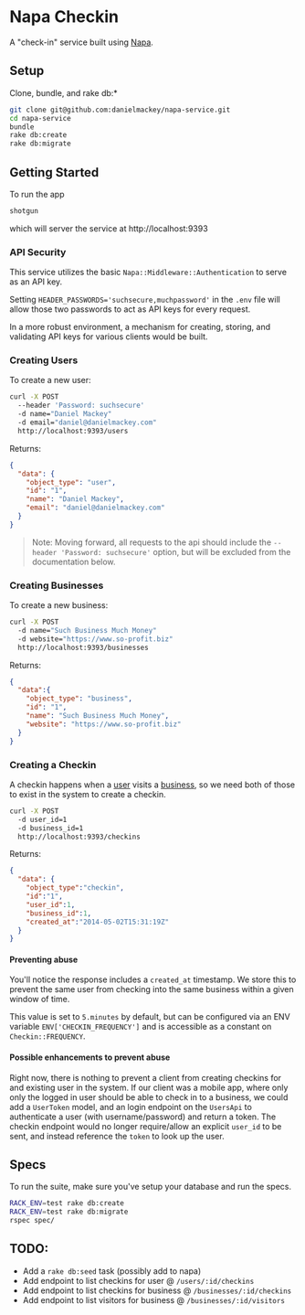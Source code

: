 # Napa Checkin

A "check-in" service built using [Napa](https://github.com/bellycard/napa).

## Setup

Clone, bundle, and rake db:*

```sh
git clone git@github.com:danielmackey/napa-service.git
cd napa-service
bundle
rake db:create
rake db:migrate
```


## Getting Started

To run the app
```sh
shotgun
```
which will server the service at http://localhost:9393

### API Security

This service utilizes the basic `Napa::Middleware::Authentication` to serve as an API key.

Setting `HEADER_PASSWORDS='suchsecure,muchpassword'` in the `.env` file will allow those two passwords to act as API keys for every request.

In a more robust environment, a mechanism for creating, storing, and validating API keys for various clients would be built.

### Creating Users

To create a new user:

```sh
curl -X POST
  --header 'Password: suchsecure'
  -d name="Daniel Mackey"
  -d email="daniel@danielmackey.com"
  http://localhost:9393/users
```

Returns:

```json
{
  "data": {
    "object_type": "user",
    "id": "1",
    "name": "Daniel Mackey",
    "email": "daniel@danielmackey.com"
  }
}
```

> Note: Moving forward, all requests to the api should include the
`--header 'Password: suchsecure'` option, but will be excluded from
the documentation below.

### Creating Businesses

To create a new business:

```sh
curl -X POST
  -d name="Such Business Much Money"
  -d website="https://www.so-profit.biz"
  http://localhost:9393/businesses
```

Returns:
```json
{
  "data":{
    "object_type": "business",
    "id": "1",
    "name": "Such Business Much Money",
    "website": "https://www.so-profit.biz"
  }
}
```


### Creating a Checkin

A checkin happens when a [user](#creating-users) visits a
[business](#creating-businesses), so we need both of those to
exist in the system to create a checkin.

```sh
curl -X POST
  -d user_id=1
  -d business_id=1
  http://localhost:9393/checkins
```

Returns:
```json
{
  "data": {
    "object_type":"checkin",
    "id":"1",
    "user_id":1,
    "business_id":1,
    "created_at":"2014-05-02T15:31:19Z"
  }
}
```

#### Preventing abuse
You'll notice the response includes a `created_at` timestamp.
We store this to prevent the same user from checking into the same
business within a given window of time.

This value is set to `5.minutes` by default, but can be configured via
an ENV variable `ENV['CHECKIN_FREQUENCY']` and is accessible as a constant
on `Checkin::FREQUENCY`.

#### Possible enhancements to prevent abuse
Right now, there is nothing to prevent a client from creating checkins for
and existing user in the system. If our client was a mobile app, where only
only the logged in user should be able to check in to a business, we could
add a `UserToken` model, and an login endpoint on the `UsersApi` to authenticate
a user (with username/password) and return a token. The checkin endpoint would no
longer require/allow an explicit `user_id` to be sent, and instead reference the `token`
to look up the user.


## Specs

To run the suite, make sure you've setup your database and run the specs.

```sh
RACK_ENV=test rake db:create
RACK_ENV=test rake db:migrate
rspec spec/
```

## TODO:
- Add a `rake db:seed` task (possibly add to napa)
- Add endpoint to list checkins for user @ `/users/:id/checkins`
- Add endpoint to list checkins for business @ `/businesses/:id/checkins`
- Add endpoint to list visitors for business @ `/businesses/:id/visitors`

